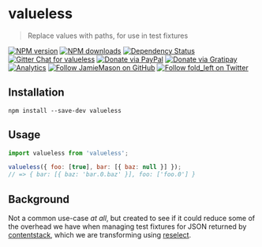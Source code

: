 # valueless

> Replace values with paths, for use in test fixtures

[![NPM version](http://img.shields.io/npm/v/valueless.svg?style=flat-square)](https://www.npmjs.com/package/valueless)
[![NPM downloads](http://img.shields.io/npm/dm/valueless.svg?style=flat-square)](https://www.npmjs.com/package/valueless)
[![Dependency Status](http://img.shields.io/david/JamieMason/valueless.svg?style=flat-square)](https://david-dm.org/JamieMason/valueless)
[![Gitter Chat for valueless](https://badges.gitter.im/Join%20Chat.svg)](https://gitter.im/JamieMason/valueless)
[![Donate via PayPal](https://img.shields.io/badge/donate-paypal-blue.svg)](https://www.paypal.me/foldleft)
[![Donate via Gratipay](https://img.shields.io/gratipay/user/JamieMason.svg)](https://gratipay.com/~JamieMason/)
[![Analytics](https://ga-beacon.appspot.com/UA-45466560-5/valueless?flat&useReferer)](https://github.com/igrigorik/ga-beacon)
[![Follow JamieMason on GitHub](https://img.shields.io/github/followers/JamieMason.svg?style=social&label=Follow)](https://github.com/JamieMason)
[![Follow fold_left on Twitter](https://img.shields.io/twitter/follow/fold_left.svg?style=social&label=Follow)](https://twitter.com/fold_left)

## Installation

```
npm install --save-dev valueless
```

## Usage

```js
import valueless from 'valueless';

valueless({ foo: [true], bar: [{ baz: null }] });
// => { bar: [{ baz: 'bar.0.baz' }], foo: ['foo.0'] }
```

## Background

Not a common use-case _at all_, but created to see if it could reduce some of the overhead we have
when managing test fixtures for JSON returned by [contentstack](https://contentstack.built.io),
which we are transforming using [reselect](https://github.com/reactjs/reselect).
